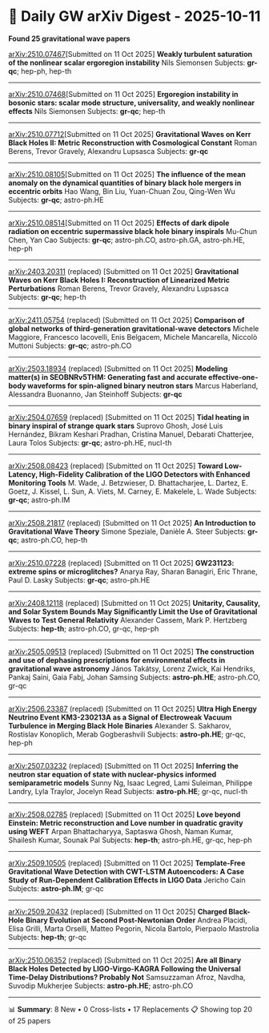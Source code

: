 # 📡 Daily GW arXiv Digest - 2025-10-11
**Found 25 gravitational wave papers**

[arXiv:2510.07467](https://arxiv.org/abs/2510.07467)[Submitted on 11 Oct 2025]
**Weakly turbulent saturation of the nonlinear scalar ergoregion instability**
Nils Siemonsen
Subjects: **gr-qc**; hep-ph, hep-th

---

[arXiv:2510.07468](https://arxiv.org/abs/2510.07468)[Submitted on 11 Oct 2025]
**Ergoregion instability in bosonic stars: scalar mode structure, universality, and weakly nonlinear effects**
Nils Siemonsen
Subjects: **gr-qc**; hep-th

---

[arXiv:2510.07712](https://arxiv.org/abs/2510.07712)[Submitted on 11 Oct 2025]
**Gravitational Waves on Kerr Black Holes II: Metric Reconstruction with Cosmological Constant**
Roman Berens, Trevor Gravely, Alexandru Lupsasca
Subjects: **gr-qc**

---

[arXiv:2510.08105](https://arxiv.org/abs/2510.08105)[Submitted on 11 Oct 2025]
**The influence of the mean anomaly on the dynamical quantities of binary black hole mergers in eccentric orbits**
Hao Wang, Bin Liu, Yuan-Chuan Zou, Qing-Wen Wu
Subjects: **gr-qc**; astro-ph.HE

---

[arXiv:2510.08514](https://arxiv.org/abs/2510.08514)[Submitted on 11 Oct 2025]
**Effects of dark dipole radiation on eccentric supermassive black hole binary inspirals**
Mu-Chun Chen, Yan Cao
Subjects: **gr-qc**; astro-ph.CO, astro-ph.GA, astro-ph.HE, hep-ph

---

[arXiv:2403.20311](https://arxiv.org/abs/2403.20311) (replaced) [Submitted on 11 Oct 2025]
**Gravitational Waves on Kerr Black Holes I: Reconstruction of Linearized Metric Perturbations**
Roman Berens, Trevor Gravely, Alexandru Lupsasca
Subjects: **gr-qc**; hep-th

---

[arXiv:2411.05754](https://arxiv.org/abs/2411.05754) (replaced) [Submitted on 11 Oct 2025]
**Comparison of global networks of third-generation gravitational-wave detectors**
Michele Maggiore, Francesco Iacovelli, Enis Belgacem, Michele Mancarella, Niccolò Muttoni
Subjects: **gr-qc**; astro-ph.CO

---

[arXiv:2503.18934](https://arxiv.org/abs/2503.18934) (replaced) [Submitted on 11 Oct 2025]
**Modeling matter(s) in SEOBNRv5THM: Generating fast and accurate effective-one-body waveforms for spin-aligned binary neutron stars**
Marcus Haberland, Alessandra Buonanno, Jan Steinhoff
Subjects: **gr-qc**

---

[arXiv:2504.07659](https://arxiv.org/abs/2504.07659) (replaced) [Submitted on 11 Oct 2025]
**Tidal heating in binary inspiral of strange quark stars**
Suprovo Ghosh, José Luis Hernández, Bikram Keshari Pradhan, Cristina Manuel, Debarati Chatterjee, Laura Tolos
Subjects: **gr-qc**; astro-ph.HE, nucl-th

---

[arXiv:2508.08423](https://arxiv.org/abs/2508.08423) (replaced) [Submitted on 11 Oct 2025]
**Toward Low-Latency, High-Fidelity Calibration of the LIGO Detectors with Enhanced Monitoring Tools**
M. Wade, J. Betzwieser, D. Bhattacharjee, L. Dartez, E. Goetz, J. Kissel, L. Sun, A. Viets, M. Carney, E. Makelele, L. Wade
Subjects: **gr-qc**; astro-ph.IM

---

[arXiv:2508.21817](https://arxiv.org/abs/2508.21817) (replaced) [Submitted on 11 Oct 2025]
**An Introduction to Gravitational Wave Theory**
Simone Speziale, Danièle A. Steer
Subjects: **gr-qc**; astro-ph.CO, hep-th

---

[arXiv:2510.07228](https://arxiv.org/abs/2510.07228) (replaced) [Submitted on 11 Oct 2025]
**GW231123: extreme spins or microglitches?**
Anarya Ray, Sharan Banagiri, Eric Thrane, Paul D. Lasky
Subjects: **gr-qc**; astro-ph.HE

---

[arXiv:2408.12118](https://arxiv.org/abs/2408.12118) (replaced) [Submitted on 11 Oct 2025]
**Unitarity, Causality, and Solar System Bounds May Significantly Limit the Use of Gravitational Waves to Test General Relativity**
Alexander Cassem, Mark P. Hertzberg
Subjects: **hep-th**; astro-ph.CO, gr-qc, hep-ph

---

[arXiv:2505.09513](https://arxiv.org/abs/2505.09513) (replaced) [Submitted on 11 Oct 2025]
**The construction and use of dephasing prescriptions for environmental effects in gravitational wave astronomy**
János Takátsy, Lorenz Zwick, Kai Hendriks, Pankaj Saini, Gaia Fabj, Johan Samsing
Subjects: **astro-ph.HE**; astro-ph.CO, gr-qc

---

[arXiv:2506.23387](https://arxiv.org/abs/2506.23387) (replaced) [Submitted on 11 Oct 2025]
**Ultra High Energy Neutrino Event KM3-230213A as a Signal of Electroweak Vacuum Turbulence in Merging Black Hole Binaries**
Alexander S. Sakharov, Rostislav Konoplich, Merab Gogberashvili
Subjects: **astro-ph.HE**; gr-qc, hep-ph

---

[arXiv:2507.03232](https://arxiv.org/abs/2507.03232) (replaced) [Submitted on 11 Oct 2025]
**Inferring the neutron star equation of state with nuclear-physics informed semiparametric models**
Sunny Ng, Isaac Legred, Lami Suleiman, Philippe Landry, Lyla Traylor, Jocelyn Read
Subjects: **astro-ph.HE**; gr-qc, nucl-th

---

[arXiv:2508.02785](https://arxiv.org/abs/2508.02785) (replaced) [Submitted on 11 Oct 2025]
**Love beyond Einstein: Metric reconstruction and Love number in quadratic gravity using WEFT**
Arpan Bhattacharyya, Saptaswa Ghosh, Naman Kumar, Shailesh Kumar, Sounak Pal
Subjects: **hep-th**; astro-ph.HE, gr-qc, hep-ph

---

[arXiv:2509.10505](https://arxiv.org/abs/2509.10505) (replaced) [Submitted on 11 Oct 2025]
**Template-Free Gravitational Wave Detection with CWT-LSTM Autoencoders: A Case Study of Run-Dependent Calibration Effects in LIGO Data**
Jericho Cain
Subjects: **astro-ph.IM**; gr-qc

---

[arXiv:2509.20432](https://arxiv.org/abs/2509.20432) (replaced) [Submitted on 11 Oct 2025]
**Charged Black-Hole Binary Evolution at Second Post-Newtonian Order**
Andrea Placidi, Elisa Grilli, Marta Orselli, Matteo Pegorin, Nicola Bartolo, Pierpaolo Mastrolia
Subjects: **hep-th**; gr-qc

---

[arXiv:2510.06352](https://arxiv.org/abs/2510.06352) (replaced) [Submitted on 11 Oct 2025]
**Are all Binary Black Holes Detected by LIGO-Virgo-KAGRA Following the Universal Time-Delay Distributions? Probably Not**
Samsuzzaman Afroz, Navdha, Suvodip Mukherjee
Subjects: **astro-ph.HE**; astro-ph.CO

---

📊 **Summary**: 8 New • 0 Cross-lists • 17 Replacements
📋 Showing top 20 of 25 papers